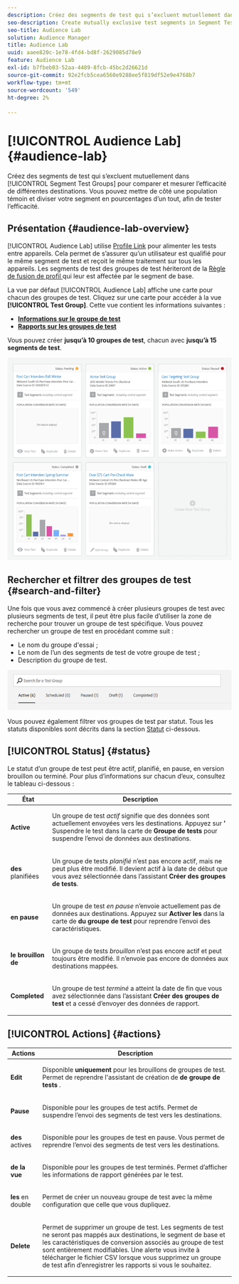 ```yaml
---
description: Créez des segments de test qui s’excluent mutuellement dans les groupes de test de segment pour comparer et mesurer l’efficacité de différentes destinations. Vous pouvez mettre de côté une population témoin et diviser votre segment en pourcentages d’un tout, afin de tester l’efficacité.
seo-description: Create mutually exclusive test segments in Segment Test Groups to compare and measure effectiveness of different destinations. You can set aside a control group and divide your segment into percentages of a whole, in order to test efficacy.
seo-title: Audience Lab
solution: Audience Manager
title: Audience Lab
uuid: aaee820c-1e78-4fd4-bd8f-2629085d78e9
feature: Audience Lab
exl-id: b7fbeb03-52aa-4489-8fcb-45bc2d26621d
source-git-commit: 92e2fcb5cea6560e9288ee5f819df52e9e4768b7
workflow-type: tm+mt
source-wordcount: '549'
ht-degree: 2%

---
```


# [!UICONTROL Audience Lab] {#audience-lab}

Créez des segments de test qui s’excluent mutuellement dans [!UICONTROL Segment Test Groups] pour comparer et mesurer l’efficacité de différentes destinations. Vous pouvez mettre de côté une population témoin et diviser votre segment en pourcentages d’un tout, afin de tester l’efficacité.

## Présentation {#audience-lab-overview}

[!UICONTROL Audience Lab] utilise [Profile Link](../../features/profile-merge-rules/merge-rules-overview.md) pour alimenter les tests entre appareils. Cela permet de s’assurer qu’un utilisateur est qualifié pour le même segment de test et reçoit le même traitement sur tous les appareils. Les segments de test des groupes de test hériteront de la [ Règle de fusion de profil ](../../features/profile-merge-rules/merge-rules-dashboard.md) qui leur est affectée par le segment de base.

La vue par défaut [!UICONTROL Audience Lab] affiche une carte pour chacun des groupes de test. Cliquez sur une carte pour accéder à la vue **[!UICONTROL Test Group]**. Cette vue contient les informations suivantes :

* **[Informations sur le groupe de test](../../features/audience-lab/audience-lab-information-view.md)**
* **[Rapports sur les groupes de test](../../features/audience-lab/audience-lab-reporting-view.md)**

Vous pouvez créer **jusqu’à 10 groupes de test**, chacun avec **jusqu’à 15 segments de test**.

![](assets/test-groups-view.PNG)

## Rechercher et filtrer des groupes de test {#search-and-filter}

Une fois que vous avez commencé à créer plusieurs groupes de test avec plusieurs segments de test, il peut être plus facile d’utiliser la zone de recherche pour trouver un groupe de test spécifique. Vous pouvez rechercher un groupe de test en procédant comme suit :

* Le nom du groupe d&#39;essai ;
* Le nom de l’un des segments de test de votre groupe de test ;
* Description du groupe de test.

![](assets/search_and_filter_audience_lab.png)

Vous pouvez également filtrer vos groupes de test par statut. Tous les statuts disponibles sont décrits dans la section [Statut](../../features/audience-lab/audience-lab.md#status) ci-dessous.

## [!UICONTROL Status] {#status}

Le statut d’un groupe de test peut être actif, planifié, en pause, en version brouillon ou terminé. Pour plus d’informations sur chacun d’eux, consultez le tableau ci-dessous :

<table id="table_7A0388BA02E045AC971C06A22DAC2C63"> 
 <thead> 
  <tr> 
   <th colname="col1" class="entry"> État </th> 
   <th colname="col2" class="entry"> Description </th> 
  </tr> 
 </thead>
 <tbody> 
  <tr> 
   <td colname="col1"> <p> <b><span class="uicontrol"> Active </span></b> </p> </td> 
   <td colname="col2"> <p>Un groupe de test <i>actif</i> signifie que des données sont actuellement envoyées vers les destinations. Appuyez sur <b><span class="uicontrol">’</span></b> Suspendre le test dans la carte de <b><span class="uicontrol"> Groupe de tests </span></b> pour suspendre l’envoi de données aux destinations. </p> </td> 
  </tr> 
  <tr> 
   <td colname="col1"> <p> <b><span class="uicontrol"> des </span></b> planifiées </p> </td> 
   <td colname="col2"> <p>Un groupe de tests <i>planifié</i> n’est pas encore actif, mais ne peut plus être modifié. Il devient actif à la date de début que vous avez sélectionnée dans l’assistant <b>Créer des groupes de tests</b>. </p> </td> 
  </tr> 
  <tr> 
   <td colname="col1"> <p> <b><span class="uicontrol"> en pause </span></b> </p> </td> 
   <td colname="col2"> <p>Un groupe de test <i>en pause</i> n’envoie actuellement pas de données aux destinations. Appuyez sur <b><span class="uicontrol"> Activer les </span></b> dans la carte de <b><span class="uicontrol"> du groupe de test </span></b> pour reprendre l’envoi des caractéristiques. </p> </td> 
  </tr> 
  <tr> 
   <td colname="col1"> <p> <b><span class="uicontrol"> le brouillon de </span></b> </p> </td> 
   <td colname="col2"> <p>Un groupe de tests <i>brouillon</i> n’est pas encore actif et peut toujours être modifié. Il n’envoie pas encore de données aux destinations mappées. </p> </td> 
  </tr> 
  <tr> 
   <td colname="col1"> <p> <b><span class="uicontrol"> Completed </span></b> </p> </td> 
   <td colname="col2"> <p>Un groupe de test <i>terminé</i> a atteint la date de fin que vous avez sélectionnée dans l’assistant <b><span class="uicontrol"> Créer des groupes de test </span></b> et a cessé d’envoyer des données de rapport. </p> </td>
  </tr>
 </tbody>
</table>

## [!UICONTROL Actions] {#actions}

<table id="table_481A411E2D2F4FE891595D00E775CF60"> 
 <thead> 
  <tr> 
   <th colname="col1" class="entry"> Actions </th> 
   <th colname="col2" class="entry"> Description </th>
  </tr>
 </thead>
 <tbody> 
  <tr> 
   <td colname="col1"> <p> <b><span class="uicontrol"> Edit </span></b> </p> </td>
   <td colname="col2"> <p>Disponible <b>uniquement</b> pour les brouillons de groupes de test. Permet de reprendre l'assistant de création de <b><span class="uicontrol"> de groupe de tests </span></b>. </p> </td>
  </tr>
  <tr> 
   <td colname="col1"> <p> <b><span class="uicontrol"> Pause </span></b> </p> </td>
   <td colname="col2"> <p>Disponible pour les groupes de test actifs. Permet de suspendre l’envoi des segments de test vers les destinations. </p> </td>
  </tr>
  <tr> 
   <td colname="col1"> <p> <b><span class="uicontrol"> des </span></b> actives </p> </td>
   <td colname="col2"> <p>Disponible pour les groupes de test en pause. Vous permet de reprendre l’envoi des segments de test vers les destinations. </p> </td>
  </tr>
  <tr> 
   <td colname="col1"> <p> <b><span class="uicontrol"> de la vue </span></b> </p> </td>
   <td colname="col2"> <p>Disponible pour les groupes de test terminés. Permet d’afficher les informations de rapport générées par le test. </p> </td>
  </tr>
  <tr> 
   <td colname="col1"> <p> <b><span class="uicontrol"> les </span></b> en double </p> </td>
   <td colname="col2"> <p>Permet de créer un nouveau groupe de test avec la même configuration que celle que vous dupliquez. </p> </td>
  </tr>
  <tr> 
   <td colname="col1"> <p> <b><span class="uicontrol"> Delete </span></b> </p> </td>
   <td colname="col2"> <p>Permet de supprimer un groupe de test. Les segments de test ne seront pas mappés aux destinations, le segment de base et les caractéristiques de conversion associés au groupe de test sont entièrement modifiables. Une alerte vous invite à télécharger le fichier CSV lorsque vous supprimez un groupe de test afin d’enregistrer les rapports si vous le souhaitez. </p> </td>
  </tr>
 </tbody>
</table>
